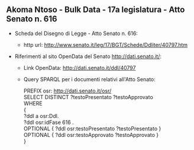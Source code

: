 ## Akoma Ntoso - Bulk Data - 17a legislatura - Atto Senato n. 616 ##

* Scheda del Disegno di Legge - Atto Senato n. 616:
	* http url: http://www.senato.it/leg/17/BGT/Schede/Ddliter/40797.htm

* Riferimenti al sito OpenData del Senato http://dati.senato.it/:
	* Link OpenData: http://dati.senato.it/ddl/40797
	* Query SPARQL per i documenti relativi all'Atto Senato:

        PREFIX osr: <http://dati.senato.it/osr/>  
		SELECT DISTINCT ?testoPresentato ?testoApprovato  
		WHERE  
		{  
		    ?ddl a osr:Ddl.  
		    ?ddl osr:idFase 616 .  
		    OPTIONAL { ?ddl osr:testoPresentato ?testoPresentato }  
		    OPTIONAL { ?ddl osr:testoApprovato ?testoApprovato }  
		}
		